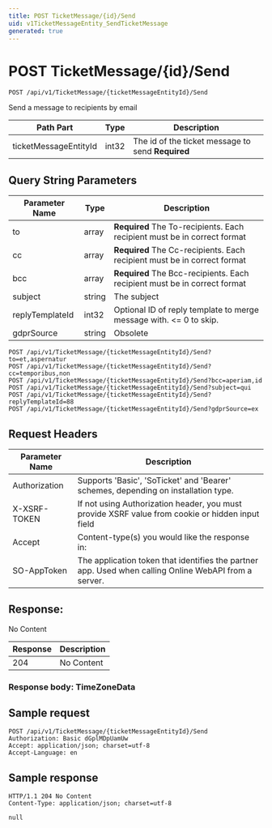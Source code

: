 ```yaml
---
title: POST TicketMessage/{id}/Send
uid: v1TicketMessageEntity_SendTicketMessage
generated: true
---
```


# POST TicketMessage/{id}/Send

```http
POST /api/v1/TicketMessage/{ticketMessageEntityId}/Send
```

Send a message to recipients by email






| Path Part | Type | Description |
|-----------|------|-------------|
| ticketMessageEntityId | int32 | The id of the ticket message to send **Required** |


## Query String Parameters

| Parameter Name | Type |  Description |
|----------------|------|--------------|
| to | array | **Required** The To-recipients. Each recipient must be in correct format |
| cc | array | **Required** The Cc-recipients. Each recipient must be in correct format |
| bcc | array | **Required** The Bcc-recipients. Each recipient must be in correct format |
| subject | string |  The subject |
| replyTemplateId | int32 |  Optional ID of reply template to merge message with. &lt;= 0 to skip. |
| gdprSource | string |  Obsolete |

```http
POST /api/v1/TicketMessage/{ticketMessageEntityId}/Send?to=et,aspernatur
POST /api/v1/TicketMessage/{ticketMessageEntityId}/Send?cc=temporibus,non
POST /api/v1/TicketMessage/{ticketMessageEntityId}/Send?bcc=aperiam,id
POST /api/v1/TicketMessage/{ticketMessageEntityId}/Send?subject=qui
POST /api/v1/TicketMessage/{ticketMessageEntityId}/Send?replyTemplateId=88
POST /api/v1/TicketMessage/{ticketMessageEntityId}/Send?gdprSource=ex
```


## Request Headers

| Parameter Name | Description |
|----------------|-------------|
| Authorization  | Supports 'Basic', 'SoTicket' and 'Bearer' schemes, depending on installation type. |
| X-XSRF-TOKEN   | If not using Authorization header, you must provide XSRF value from cookie or hidden input field |
| Accept         | Content-type(s) you would like the response in:  |
| SO-AppToken | The application token that identifies the partner app. Used when calling Online WebAPI from a server. |


## Response:

No Content

| Response | Description |
|----------------|-------------|
| 204 | No Content |

### Response body: TimeZoneData


## Sample request

```http!
POST /api/v1/TicketMessage/{ticketMessageEntityId}/Send
Authorization: Basic dGplMDpUamUw
Accept: application/json; charset=utf-8
Accept-Language: en
```

## Sample response

```http_
HTTP/1.1 204 No Content
Content-Type: application/json; charset=utf-8

null
```